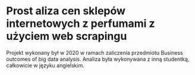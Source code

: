 # Prost aliza cen sklepów internetowych z perfumami z użyciem web scrapingu 
Projekt wykonany był w 2020 w ramach zaliczenia przedmiotu Business outcomes of big data analysis. 
Analiza była wykonywana z inną studentką, całkowicie w języku angielskim.
